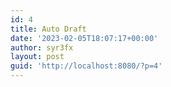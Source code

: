 ```yaml
---
id: 4
title: Auto Draft
date: '2023-02-05T18:07:17+00:00'
author: syr3fx
layout: post
guid: 'http://localhost:8080/?p=4'
---
```

